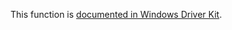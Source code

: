This function is [documented in Windows Driver Kit](https://learn.microsoft.com/en-us/windows-hardware/drivers/ddi/ntddk/nf-ntddk-rtlmapgenericmask).
